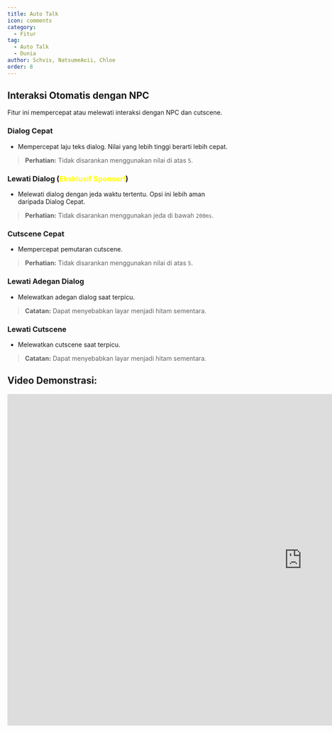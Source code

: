 ```yaml
---
title: Auto Talk
icon: comments
category:
  - Fitur
tag:
  - Auto Talk
  - Dunia
author: Schvis, NatsumeAoii, Chloe
order: 8
---
```


## Interaksi Otomatis dengan NPC

Fitur ini mempercepat atau melewati interaksi dengan NPC dan cutscene.

### Dialog Cepat
- Mempercepat laju teks dialog. Nilai yang lebih tinggi berarti lebih cepat.
> **Perhatian:** Tidak disarankan menggunakan nilai di atas `5`.

### Lewati Dialog (<span style='color:yellow;'>Eksklusif Sponsor!</span>)
- Melewati dialog dengan jeda waktu tertentu. Opsi ini lebih aman daripada Dialog Cepat.
> **Perhatian:** Tidak disarankan menggunakan jeda di bawah `200ms`.

### Cutscene Cepat
- Mempercepat pemutaran cutscene.
> **Perhatian:** Tidak disarankan menggunakan nilai di atas `5`.

### Lewati Adegan Dialog
- Melewatkan adegan dialog saat terpicu.
> **Catatan:** Dapat menyebabkan layar menjadi hitam sementara.

### Lewati Cutscene
- Melewatkan cutscene saat terpicu.
> **Catatan:** Dapat menyebabkan layar menjadi hitam sementara.

## Video Demonstrasi:

<div class="iframe-container"><iframe width="1328" height="747" src="https://www.youtube.com/embed/IS0BvLLO1xc?list=PL5eI1Tb64p56g27qfYk7VuFTz4FK6YrKa" title="Korepi - AutoTalk" frameborder="0" allow="accelerometer; autoplay; clipboard-write; encrypted-media; gyroscope; picture-in-picture; web-share" referrerpolicy="strict-origin-when-cross-origin" allowfullscreen></iframe></div>